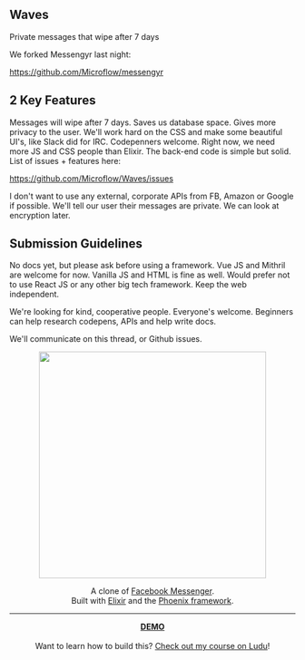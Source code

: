## Waves

Private messages that wipe after 7 days

We forked Messengyr last night:

https://github.com/Microflow/messengyr

## 2 Key Features

Messages will wipe after 7 days. Saves us database space. Gives more privacy to the user.
We'll work hard on the CSS and make some beautiful UI's, like Slack did for IRC. Codepenners welcome. Right now, we need more JS and CSS people than Elixir. The back-end code is simple but solid.
List of issues + features here:

https://github.com/Microflow/Waves/issues

I don't want to use any external, corporate APIs from FB, Amazon or Google if possible. We'll tell our user their messages are private. We can look at encryption later.

## Submission Guidelines

No docs yet, but please ask before using a framework. Vue JS and Mithril are welcome for now. Vanilla JS and HTML is fine as well. Would prefer not to use React JS or any other big tech framework. Keep the web independent.

We're looking for kind, cooperative people. Everyone's welcome. Beginners can help research codepens, APIs and help write docs.

We'll communicate on this thread, or Github issues.

<p align="center">
 <a href="https://messengyr.herokuapp.com">
  <img src="https://cloud.githubusercontent.com/assets/2598660/23702379/3f268fe6-03fb-11e7-822d-46a85e43bc4e.png" width="400" />
 </a>
</p>

<p align="center">
A clone of <a href="http://messenger.com">Facebook Messenger</a>. <br>
Built with <a href="http://elixir-lang.org">Elixir</a> and the <a href="http://www.phoenixframework.org">Phoenix framework</a>.
</p>


----

<p align="center">
 <a href="https://messengyr.herokuapp.com">
 <strong>DEMO</strong>
 </a>
 <br><br>
 Want to learn how to build this?
 <a href="https://www.ludu.co/course/discover-elixir-phoenix">Check out my course on Ludu</a>!
</p>
